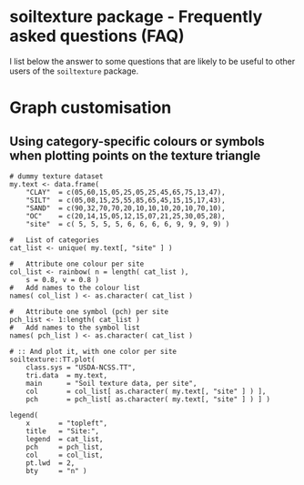 
soiltexture package - Frequently asked questions (FAQ)
============================================================

I list below the answer to some questions that are likely to 
be useful to other users of the `soiltexture` package.



Graph customisation
============================================================

Using category-specific colours or symbols when plotting points 
on the texture triangle
------------------------------------------------------------

```
# dummy texture dataset 
my.text <- data.frame( 
    "CLAY"  = c(05,60,15,05,25,05,25,45,65,75,13,47), 
    "SILT"  = c(05,08,15,25,55,85,65,45,15,15,17,43), 
    "SAND"  = c(90,32,70,70,20,10,10,10,20,10,70,10), 
    "OC"    = c(20,14,15,05,12,15,07,21,25,30,05,28), 
    "site"  = c( 5, 5, 5, 5, 6, 6, 6, 6, 9, 9, 9, 9) ) 

#   List of categories
cat_list <- unique( my.text[, "site" ] )
    
#   Attribute one colour per site
col_list <- rainbow( n = length( cat_list ), 
    s = 0.8, v = 0.8 )
#   Add names to the colour list
names( col_list ) <- as.character( cat_list )

#   Attribute one symbol (pch) per site
pch_list <- 1:length( cat_list )
#   Add names to the symbol list
names( pch_list ) <- as.character( cat_list )

# :: And plot it, with one color per site
soiltexture::TT.plot( 
    class.sys = "USDA-NCSS.TT", 
    tri.data  = my.text, 
    main      = "Soil texture data, per site", 
    col       = col_list[ as.character( my.text[, "site" ] ) ], 
    pch       = pch_list[ as.character( my.text[, "site" ] ) ] ) 
    
legend( 
    x       = "topleft", 
    title   = "Site:", 
    legend  = cat_list, 
    pch     = pch_list, 
    col     = col_list, 
    pt.lwd  = 2, 
    bty     = "n" )
```
